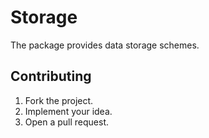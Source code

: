 # Storage

The package provides data storage schemes.

## Contributing

1. Fork the project.
2. Implement your idea.
3. Open a pull request.
